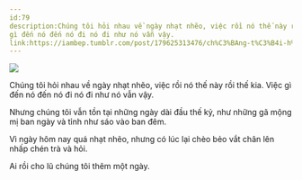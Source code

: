 ```yaml
---
id:79
description:Chúng tôi hỏi nhau về ngày nhạt nhẽo, việc rồi nó thế này rồi thế kia. Việc
gì đến nó đến nó đi nó đi như nó vẫn vậy.
link:https://iambep.tumblr.com/post/179625313476/ch%C3%BAng-t%C3%B4i-h%E1%BB%8Fi-nhau-v%E1%BB%81-ng%C3%A0y-nh%E1%BA%A1t-nh%E1%BA%BDo-vi%E1%BB%87c-r%E1%BB%93i-n%C3%B3
---
```


![](https://64.media.tumblr.com/d8df04abc515a054bc7afcaff5ae6a4c/tumblr_phh3g45Sip1u3a9rjo1_400.gifv)

Chúng tôi hỏi nhau về ngày nhạt nhẽo, việc rồi nó thế này rồi thế kia. Việc
gì đến nó đến nó đi nó đi như nó vẫn vậy.

Nhưng chúng tôi vẫn tồn tại những ngày dài đầu thế kỷ, như những gã mộng
mị ban ngày và tỉnh như sáo vào ban đêm.

Vì ngày hôm nay quá nhạt nhẽo, nhưng có lúc lại chèo bẻo vắt chân lên nhấp
chén trà và hỏi.

Ai rồi cho lũ chúng tôi thêm một ngày.